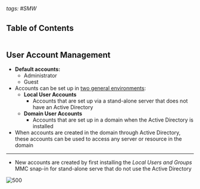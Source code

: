###### tags: #SMW 

## Table of Contents
```toc
```

## User Account Management
- **Default accounts:**
	- Administrator
	- Guest
- Accounts can be set up in <u>two general environments</u>:
	- **Local User Accounts**
		- Accounts that are set up via a stand-alone server that does not have an Active Directory
	- **Domain User Accounts**
		- Accounts that are set up in a domain when the Active Directory is installed
- When accounts are created in the domain through Active Directory, these accounts can be used to access any server or resource in the domain
---
- New accounts are created by first installing the *Local Users and Groups* MMC snap-in for stand-alone serve that do not use the Active Directory

![500](https://i.imgur.com/HzjKYpM.png)


